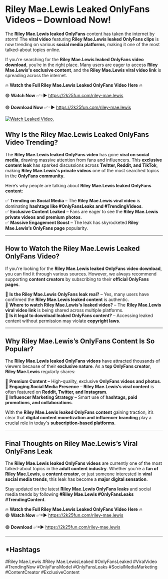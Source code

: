 # Riley Mae.Lewis Leaked OnlyFans Videos – Download Now!

The **Riley Mae.Lewis leaked OnlyFans** content has taken the internet by storm! The **viral video** featuring **Riley Mae.Lewis leaked OnlyFans clips** is now trending on various **social media platforms**, making it one of the most talked-about topics online.  

If you're searching for the **Riley Mae.Lewis leaked OnlyFans video download**, you’re in the right place. Many users are eager to access **Riley Mae.Lewis's exclusive content**, and the **Riley Mae.Lewis viral video link** is spreading across the internet.  

🔥 **Watch the Full Riley Mae.Lewis Leaked OnlyFans Video Here** 🔥  

🟢 **Watch Now** ✅=► https://2k25fun.com/riley-mae.lewis

🟢 **Download Now** ✅=► https://2k25fun.com/riley-mae.lewis

[![Watch Leaked Video.](https://miro.medium.com/v2/resize:fit:828/format:webp/1*cilzJN44JGOrTw9NJCrNHA.gif "Watch Leaked Video")](https://2k25fun.com/riley-mae.lewis)

## **Why Is the Riley Mae.Lewis Leaked OnlyFans Video Trending?**  

The **Riley Mae.Lewis leaked OnlyFans video** has gone **viral on social media**, drawing massive attention from fans and influencers. This **exclusive content leak** has sparked discussions across **Twitter, Reddit, and TikTok**, making **Riley Mae.Lewis's private videos** one of the most searched topics in the **OnlyFans community**.  

Here’s why people are talking about **Riley Mae.Lewis leaked OnlyFans content**:  

✅ **Trending on Social Media** – The **Riley Mae.Lewis viral video** is dominating **hashtags like #OnlyFansLeaks and #TrendingVideos**.  
✅ **Exclusive Content Leaked** – Fans are eager to see the **Riley Mae.Lewis private videos and premium photos**.  
✅ **Massive Engagement Boost** – The leak has skyrocketed **Riley Mae.Lewis’s OnlyFans page** popularity.  

---

## **How to Watch the Riley Mae.Lewis Leaked OnlyFans Video?**  

If you're looking for the **Riley Mae.Lewis leaked OnlyFans video download**, you can find it through various sources. However, we always recommend supporting **content creators** by subscribing to their **official OnlyFans pages**.  

🔹 **Is the Riley Mae.Lewis OnlyFans leak real?** – Yes, many users have confirmed the **Riley Mae.Lewis leaked content** is authentic.  
🔹 **Where to watch Riley Mae.Lewis's leaked video?** – The **Riley Mae.Lewis viral video link** is being shared across multiple platforms.  
🔹 **Is it legal to download leaked OnlyFans content?** – Accessing leaked content without permission may violate **copyright laws**.  

---

## **Why Riley Mae.Lewis’s OnlyFans Content Is So Popular?**  

The **Riley Mae.Lewis leaked OnlyFans videos** have attracted thousands of viewers because of their **exclusive nature**. As a **top OnlyFans creator**, **Riley Mae.Lewis** regularly shares:  

📌 **Premium Content** – High-quality, exclusive **OnlyFans videos and photos**.  
📌 **Engaging Social Media Presence** – **Riley Mae.Lewis’s viral content** is often featured on **Reddit, Twitter, and Instagram**.  
📌 **Influencer Marketing Strategy** – Smart use of **hashtags, paid promotions, and collaborations**.  

With the **Riley Mae.Lewis leaked OnlyFans content** gaining traction, it’s clear that **digital content monetization and influencer branding** play a crucial role in today's **subscription-based platforms**.  

---

## **Final Thoughts on Riley Mae.Lewis’s Viral OnlyFans Leak**  

The **Riley Mae.Lewis leaked OnlyFans videos** are currently one of the most talked-about topics in the **adult content industry**. Whether you're a **fan of Riley Mae.Lewis**, a **content creator**, or just someone interested in **viral social media trends**, this leak has become a **major digital sensation**.  

Stay updated on the latest **Riley Mae.Lewis OnlyFans leaks** and social media trends by following **#Riley Mae.Lewis #OnlyFansLeaks #TrendingContent**.  

🔥 **Watch the Full Riley Mae.Lewis Leaked OnlyFans Video Here** 🔥  
🟢 **Watch Now** ✅=► https://2k25fun.com/riley-mae.lewis

🟢 **Download** ✅=► https://2k25fun.com/riley-mae.lewis

---

## *Hashtags
#Riley Mae.Lewis #Riley Mae.LewisLeaked #OnlyFansLeaked #ViralVideo #TrendingNow #OnlyFansModel #OnlyFansLeaks #SocialMediaMarketing #ContentCreator #ExclusiveContent  